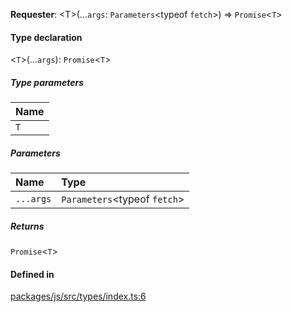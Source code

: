 **Requester**: <T\>(...`args`: `Parameters`<typeof `fetch`\>) => `Promise`<`T`\>

#### Type declaration

<`T`\>(...`args`): `Promise`<`T`\>

##### Type parameters

| Name |
| :--- |
| `T`  |

##### Parameters

| Name      | Type                          |
| :-------- | :---------------------------- |
| `...args` | `Parameters`<typeof `fetch`\> |

##### Returns

`Promise`<`T`\>

#### Defined in

[packages/js/src/types/index.ts:6](https://github.com/logto-io/js/blob/f0f78e6/packages/js/src/types/index.ts#L6)

